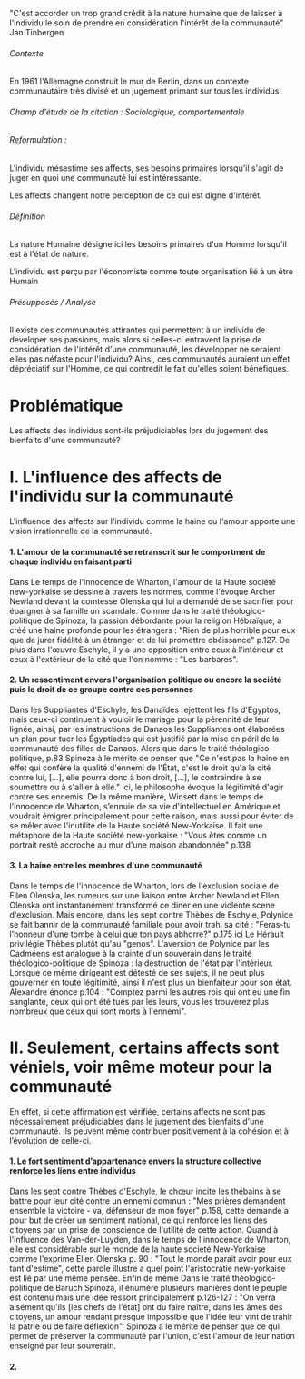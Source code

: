 "C'est accorder un trop grand crédit à la nature humaine que de laisser à l'individu le soin de prendre en considération l'intérêt de la communauté" 
Jan Tinbergen

###### Contexte
En 1961 l'Allemagne construit le mur de Berlin, dans un contexte communautaire très divisé et un jugement primant sur tous les individus. 

###### Champ d'étude de la citation : Sociologique, comportementale

###### Reformulation : 
L'individu mésestime ses affects, ses besoins primaires lorsqu'il s'agit de juger en quoi une communauté lui est intéressante. 

Les affects changent notre perception de ce qui est digne d'intérêt. 

###### Définition
La nature Humaine désigne ici les besoins primaires d'un Homme lorsqu'il est à l'état de nature. 

L'individu est perçu par l'économiste comme toute organisation lié à un être Humain

###### Présupposés / Analyse
Il existe des communautés attirantes qui permettent à un individu de developer ses passions, mais alors si celles-ci entravent la prise de considération de l'intérêt d'une communauté, les développer ne seraient elles pas néfaste pour l'individu? Ainsi, ces communautés auraient un effet dépréciatif sur l'Homme, ce qui contredit le fait qu'elles soient bénéfiques. 

# Problématique
Les affects des individus sont-ils préjudiciables lors du jugement des bienfaits d'une communauté? 


# I. L'influence des affects de l'individu sur la communauté
L'influence des affects sur l'individu comme la haine ou l'amour apporte une vision irrationnelle de la communauté.

#### 1. L'amour de la communauté se retranscrit sur le comportment de chaque individu en faisant parti
Dans Le temps de l'innocence de Wharton, l'amour de la Haute société new-yorkaise se dessine à travers les normes, comme l'évoque Archer Newland devant la comtesse Olenska qui lui a demandé de se sacrifier pour épargner à sa famille un scandale. Comme dans le traité théologico-politique de Spinoza, la passion débordante pour la religion Hébraïque, a créé une haine profonde pour les étrangers : "Rien de plus horrible pour eux que de jurer fidélité à un étranger et de lui promettre obéissance" p.127. De plus dans l'œuvre Eschyle, il y a une opposition entre ceux à l'intérieur et ceux à l'extérieur de la cité que l'on nomme : "Les barbares".

#### 2. Un ressentiment envers l'organisation politique ou encore la société puis le droit de ce groupe contre ces personnes
Dans les Suppliantes d'Eschyle, les Danaïdes rejettent les fils d'Egyptos, mais ceux-ci continuent à vouloir le mariage pour la pérennité de leur lignée, ainsi, par les instructions de Danaos les Suppliantes ont élaborées un plan pour tuer les Égyptiades qui est justifié par la mise en péril de la communauté des filles de Danaos. Alors que dans le traité théologico-politique, p.83 Spinoza à le mérite de penser que "Ce n'est pas la haine en effet qui confère la qualité d'ennemi de l'État, c'est le droit qu'a la cité contre lui, [...], elle pourra donc à bon droit, [...], le contraindre à se soumettre ou à s'allier à elle." ici, le philosophe évoque la légitimité d'agir contre ses ennemis. De la même manière,  Winsett dans le temps de l'innocence de Wharton, s’ennuie de sa vie d'intellectuel en Amérique et voudrait émigrer principalement pour cette raison, mais aussi pour éviter de se mêler avec l'inutilité de la Haute société New-Yorkaise. Il fait une métaphore de la Haute société new-yorkaise : "Vous êtes comme un portrait resté accroché au mur d'une maison abandonnée" p.138

#### 3. La haine entre les membres d'une communauté
Dans le temps de l'innocence de Wharton, lors de l'exclusion sociale de Ellen Olenska, les rumeurs sur une liaison entre Archer Newland et Ellen Olenska ont instantanément transformé ce diner en une violente scene d'exclusion. Mais encore, dans les sept contre Thèbes de Eschyle, Polynice se fait bannir de la communauté familiale pour avoir trahi sa cité : "Feras-tu l'honneur d'une tombe à celui que ton pays abhorre?" p.175 ici Le Hérault privilégie Thèbes plutôt qu'au "genos". L'aversion de Polynice par les Cadméens est analogue à la crainte d'un souverain dans le traité théologico-politique de Spinoza : la destruction de l'état par l'intérieur. Lorsque ce même dirigeant est détesté de ses sujets, il ne peut plus gouverner en toute légitimité, ainsi il n'est plus un bienfaiteur pour son état. Alexandre énonce p.104 : "Comptez parmi les autres rois qui ont eu une fin sanglante, ceux qui ont été tués par les leurs, vous les trouverez plus nombreux que ceux qui sont morts à l'ennemi". 

# II. Seulement, certains affects sont véniels, voir même moteur pour la communauté
En effet, si cette affirmation est vérifiée, certains affects ne sont pas nécessairement préjudiciables dans le jugement des bienfaits d'une communauté. Ils peuvent même contribuer positivement à la cohésion et à l’évolution de celle-ci.

#### 1. Le fort sentiment d’appartenance envers la structure collective renforce les liens entre individus
Dans les sept contre Thèbes d'Eschyle, le chœur incite les thébains à se battre pour leur cité contre un ennemi commun : "Mes prières demandent ensemble la victoire - va, défenseur de mon foyer" p.158, cette demande a pour but de créer un sentiment national, ce qui renforce les liens des citoyens par un prise de conscience de l'utilité de cette action. Quand à l'influence des Van-der-Luyden, dans le temps de l'innocence de Wharton, elle est considérable sur le monde de la haute société New-Yorkaise comme l'exprime Ellen Olenska p. 90 : "Tout le monde parait avoir pour eux tant d'estime", cette parole illustre a quel point l'aristocratie new-yorkaise est lié par une même pensée. Enfin de même Dans le traité théologico-politique de Baruch Spinoza, il énumère plusieurs manières dont le peuple est contenu mais une idée ressort principalement p.126-127 : "On verra aisément qu'ils \[les chefs de l'état\] ont du faire naître, dans les âmes des citoyens, un amour rendant presque impossible que l'idée leur vint de trahir la patrie ou de faire déflexion", Spinoza a le mérite de penser que ce qui permet de préserver la communauté par l'union, c'est l'amour de leur nation enseigné par leur souverain. 

#### 2. 